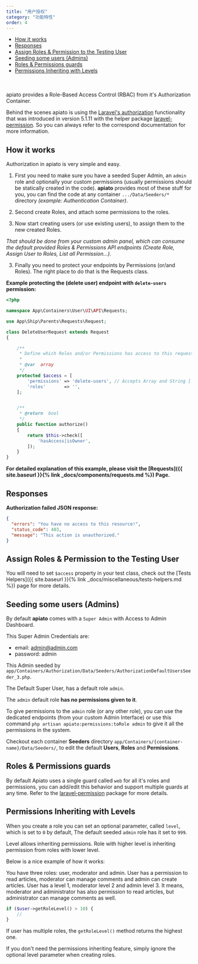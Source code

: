 ```yaml
---
title: "用户授权"
category: "功能特性"
order: 4
---
```


- [How it works](#how-it-works)
- [Responses](#responses)
- [Assign Roles & Permission to the Testing User](#assign-roles-permission-to-the-testing-user)
- [Seeding some users (Admins)](#seeding-some-users-admins)
- [Roles & Permissions guards](#Roles-Permissions-guards)
- [Permissions Inheriting with Levels](#Permissions-Inheriting-with-Levels)


<br >
<br >
apiato provides a Role-Based Access Control (RBAC) from it's Authorization Container.

Behind the scenes apiato is using the [Laravel's authorization](https://laravel.com/docs/master/authorization) functionality that was introduced in version 5.1.11 with the helper package [laravel-permission](https://github.com/spatie/laravel-permission). So you can always refer to the correspond documentation for more information.

<a name="how-it-works"></a>

## How it works

Authorization in apiato is very simple and easy.

1) First you need to make sure you have a seeded Super Admin, an `admin` role and optionally your custom permissions (usually permissions should be statically created in the code). **apiato** provides most of these stuff for you, you can find the code at any container `.../Data/Seeders/*` directory *(example: Authentication Container)*.

2) Second create Roles, and attach some permissions to the roles.

3) Now start creating users (or use existing users), to assign them to the new created Roles.

*That should be done from your custom admin panel, which can consume the default provided Roles & Permissions API endpoints (Create Role, Assign User to Roles, List all Permission...).*

3) Finally you need to protect your endpoints by Permissions (or/and Roles). The right place to do that is the Requests class.

**Example protecting the (delete user) endpoint with `delete-users` permission:**

```php
<?php

namespace App\Containers\User\UI\API\Requests;

use App\Ship\Parents\Requests\Request;

class DeleteUserRequest extends Request
{

    /**
     * Define which Roles and/or Permissions has access to this request.
     *
     * @var  array
     */
    protected $access = [
        'permissions' => 'delete-users', // Accepts Array and String ['delete-users', 'create-users'],
        'roles'       => '',
    ];


    /**
     * @return  bool
     */
    public function authorize()
    {
        return $this->check([
            'hasAccess|isOwner',
        ]);
    }
}

```


**For detailed explanation of this example, please visit the [Requests]({{ site.baseurl }}{% link _docs/components/requests.md %}) Page.**

<a name="responses"></a>

## Responses

**Authorization failed JSON response:**

```json
{
  "errors": "You have no access to this resource!",
  "status_code": 403,
  "message": "This action is unauthorized."
}
```

<a name="assign-roles-permission-to-the-testing-user"></a>
## Assign Roles & Permission to the Testing User

You will need to set `$access` property in your test class, check out the [Tests Helpers]({{ site.baseurl }}{% link _docs/miscellaneous/tests-helpers.md %}) page for more details.


<a name="seeding-some-users-admins"></a>
## Seeding some users (Admins)

By default **apiato** comes with a `Super Admin` with Access to Admin Dashboard.

This Super Admin Credentials are:

+ email: admin@admin.com
+ password: admin

This Admin seeded by `app/Containers/Authorization/Data/Seeders/AuthorizationDefaultUsersSeeder_3.php`.

The Default Super User, has a default role `admin`.

The `admin` default role **has no permissions given to it**.

To give permissions to the `admin` role (or any other role), you can use the dedicated endpoints (from your custom Admin Interface) or use this command `php artisan apiato:permissions:toRole admin` to give it all the permissions in the system.

Checkout each container **Seeders** directory `app/Containers/{container-name}/Data/Seeders/`, to edit the default **Users**, **Roles** and **Permissions**.

<a name="Roles-Permissions-guards"></a>
## Roles & Permissions guards

By default Apiato uses a single guard called `web` for all it's roles and permissions, you can add/edit this behavior and support multiple guards at any time. Refer to the [laravel-permission](https://github.com/spatie/laravel-permission#using-multiple-guards) package for more details.



<a name="Permissions-Inheriting-with-Levels"></a>
## Permissions Inheriting with Levels

When you create a role you can set an optional parameter, called `level`, which is set to `0` by default,
The default seeded `admin` role has it set to `999`.

Level allows inheriting permissions.
Role with higher level is inheriting permission from roles with lower level.

Below is a nice example of how it works:

You have three roles: user, moderator and admin.
User has a permission to read articles, moderator can manage comments and admin can create articles.
User has a level 1, moderator level 2 and admin level 3.
It means, moderator and administrator has also permission to read articles, but administrator can manage comments as well.

```php
if ($user->getRoleLevel() > 10) {
    //
}
```

If user has multiple roles, the `getRoleLevel()` method returns the highest one.

If you don't need the permissions inheriting feature, simply ignore the optional level parameter when creating roles.
